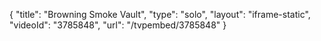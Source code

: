 {
    "title": "Browning Smoke Vault",
    "type": "solo",
    "layout": "iframe-static",
    "videoId": "3785848",
    "url": "\/tvpembed\/3785848"
}